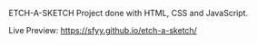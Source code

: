 ETCH-A-SKETCH Project done with HTML, CSS and JavaScript.

Live Preview: https://sfyy.github.io/etch-a-sketch/
